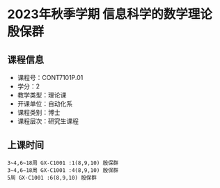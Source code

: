 # 2023年秋季学期 信息科学的数学理论 殷保群






## 课程信息

- 课程号：CONT7101P.01
- 学分：2
- 教学类型：理论课
- 开课单位：自动化系
- 课程类别：博士
- 课程层次：研究生课程

## 上课时间

```
3~4,6~18周 GX-C1001 :1(8,9,10) 殷保群
3~4,6~18周 GX-C1001 :4(8,9,10) 殷保群
5周 GX-C1001 :6(8,9,10) 殷保群
```

